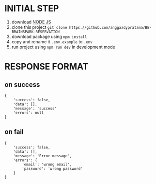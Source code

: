 # INITIAL STEP
1. download [NODE JS](https://nodejs.org/en/download/)
2. clone this project `git clone https://github.com/anggaadypratama/BE-BRAINSPARK-RESERVATION`
3. download package using `npm install`
4. copy and rename it `.env.example` to `.env`
4. run project using `npm run dev` in development mode

# RESPONSE FORMAT

## on success
```
{
    'success': false,
    'data': [],
    'message': 'success'
    'errors': null
}
```

## on fail
```
{
    'success': false,
    'data': [],
    'message': 'Error message',
    'errors': {
        'email': 'wrong email',
        'password': 'wrong password'
    }
}
```